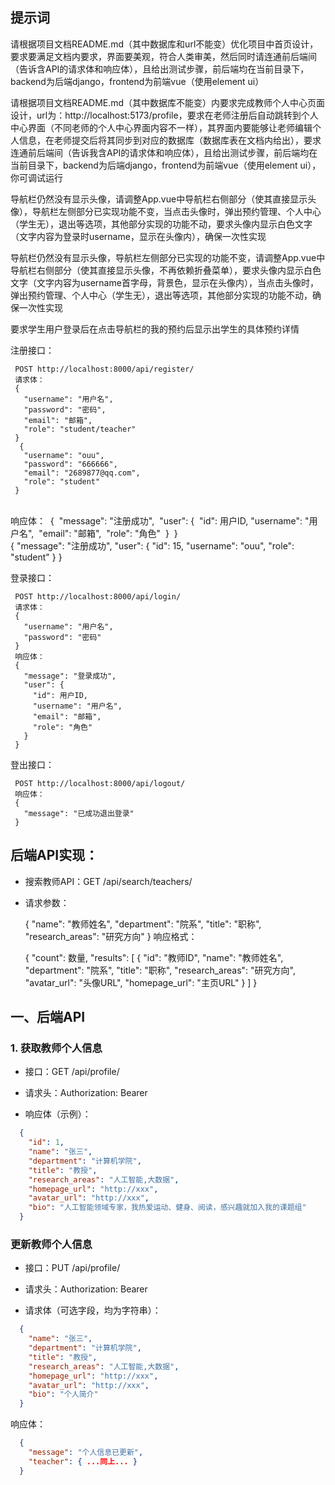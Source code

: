 ## 提示词

请根据项目文档README.md（其中数据库和url不能变）优化项目中首页设计，要求要满足文档内要求，界面要美观，符合人类审美，然后同时请连通前后端间（告诉含API的请求体和响应体），且给出测试步骤，前后端均在当前目录下，backend为后端django，frontend为前端vue（使用element ui）







请根据项目文档README.md（其中数据库不能变）内要求完成教师个人中心页面设计，url为：http://localhost:5173/profile，要求在老师注册后自动跳转到个人中心界面（不同老师的个人中心界面内容不一样），其界面内要能够让老师编辑个人信息，在老师提交后将其同步到对应的数据库（数据库表在文档内给出），要求连通前后端间（告诉我含API的请求体和响应体），且给出测试步骤，前后端均在当前目录下，backend为后端django，frontend为前端vue（使用element ui），你可调试运行





导航栏仍然没有显示头像，请调整App.vue中导航栏右侧部分（使其直接显示头像），导航栏左侧部分已实现功能不变，当点击头像时，弹出预约管理、个人中心（学生无），退出等选项，其他部分实现的功能不动，要求头像内显示白色文字（文字内容为登录时username，显示在头像内），确保一次性实现



导航栏仍然没有显示头像，导航栏左侧部分已实现的功能不变，请调整App.vue中导航栏右侧部分（使其直接显示头像，不再依赖折叠菜单），要求头像内显示白色文字（文字内容为username首字母，背景色，显示在头像内），当点击头像时，弹出预约管理、个人中心（学生无），退出等选项，其他部分实现的功能不动，确保一次性实现





要求学生用户登录后在点击导航栏的我的预约后显示出学生的具体预约详情









注册接口：

     POST http://localhost:8000/api/register/
     请求体：
     {
       "username": "用户名",
       "password": "密码",
       "email": "邮箱",
       "role": "student/teacher"
     }
      {
       "username": "ouu",
       "password": "666666",
       "email": "2689877@qq.com",
       "role": "student"
     }


​     
​     响应体：
​         {
​           "message": "注册成功",
​           "user": {
​             "id": 用户ID,
​             "username": "用户名",
​             "email": "邮箱",
​             "role": "角色"
​           }
​         }
​         
     {
        "message": "注册成功",
        "user": {
            "id": 15,
            "username": "ouu",
            "role": "student"
        }
    }




登录接口：

     POST http://localhost:8000/api/login/
     请求体：
     {
       "username": "用户名",
       "password": "密码"
     }
     响应体：
     {
       "message": "登录成功",
       "user": {
         "id": 用户ID,
         "username": "用户名",
         "email": "邮箱",
         "role": "角色"
       }
     }
登出接口：

     POST http://localhost:8000/api/logout/
     响应体：
     {
       "message": "已成功退出登录"
     }



## 后端API实现：

- 搜索教师API：GET /api/search/teachers/

- 请求参数：

     {
       "name": "教师姓名",
       "department": "院系",
       "title": "职称",
       "research_areas": "研究方向"
     }
响应格式：

     {
       "count": 数量,
       "results": [
         {
           "id": "教师ID",
           "name": "教师姓名",
           "department": "院系",
           "title": "职称",
           "research_areas": "研究方向",
           "avatar_url": "头像URL",
           "homepage_url": "主页URL"
         }
       ]
     }





## 一、后端API

### 1. 获取教师个人信息

- 接口：GET /api/profile/

- 请求头：Authorization: Bearer <token>

- 响应体（示例）：

```json
  {
    "id": 1,
    "name": "张三",
    "department": "计算机学院",
    "title": "教授",
    "research_areas": "人工智能,大数据",
    "homepage_url": "http://xxx",
    "avatar_url": "http://xxx",
    "bio": "人工智能领域专家，我热爱运动、健身、阅读，感兴趣就加入我的课题组"
  }

```

### 更新教师个人信息

- 接口：PUT /api/profile/

- 请求头：Authorization: Bearer <token>

- 请求体（可选字段，均为字符串）：

```json
  {
    "name": "张三",
    "department": "计算机学院",
    "title": "教授",
    "research_areas": "人工智能,大数据",
    "homepage_url": "http://xxx",
    "avatar_url": "http://xxx",
    "bio": "个人简介"
  }
```

响应体：

```json
  {
    "message": "个人信息已更新",
    "teacher": { ...同上... }
  }
```

